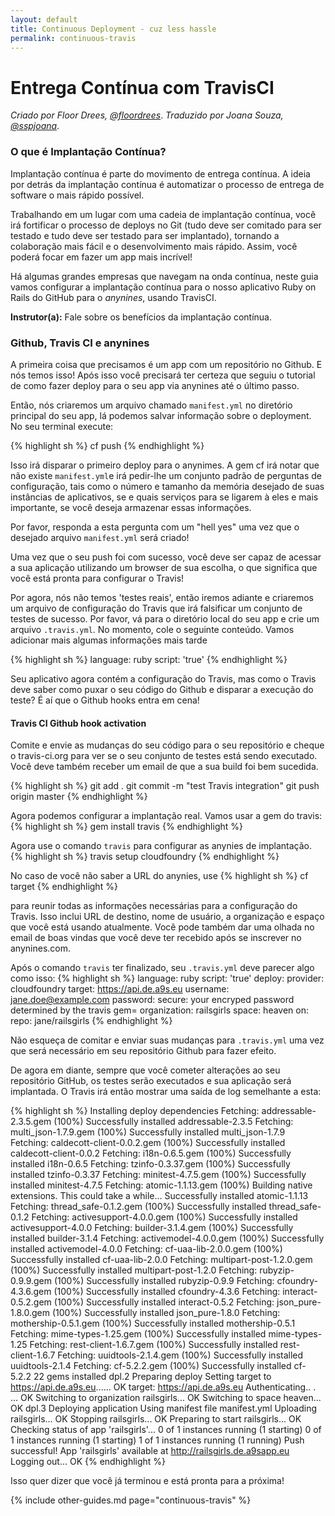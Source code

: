 ```yaml
---
layout: default
title: Continuous Deployment - cuz less hassle
permalink: continuous-travis
---
```


# Entrega Contínua com TravisCI

*Criado por Floor Drees, [@floordrees](https://twitter.com/floordrees)*.
*Traduzido por Joana Souza, [@sspjoana](https://twitter.com/sspjoana)*.

### O que é Implantação Contínua?

<!--
N.T.: Existe diferença entre, conforme "Continuous Integration",
  "Continuous Delivery" e "Continuous Deployment" http://stackoverflow.com/questions/28608015/continuous-integration-vs-continuous-delivery-vs-continuous-deployment
  Creio que tende a ser interessante essa tradução ser revisada
  por pessoa que trabalhe focada na área, para ter certeza de que
é tecnicamente precisa. (@fititnt, 2016-10-08 23:01)
  N.T.: Vou assumir, com ajuda da tradução da documentação oficial da AWS
  de https://aws.amazon.com/devops/continuous-delivery/?nc1=h_ls e
  https://aws.amazon.com/pt/devops/continuous-delivery/ que:
  Continuous Integration = Integração Contínua
  Continuous Delivery = Entrega Contínua
  Continuous Deployment = Implantação Contínua
  Se estas afirmações estiverem erradas, o texto deverá ser revisto
(@fititnt, 2016-10-08 23:13)
  N.T.: Vou usar o neologismo "commitado" por "committed", tal qual usaria
  "commit" em inglês" (@fititnt, 2016-10-08 23:23)
  N.T.: Todos os termos que deveriam ser lidos em inglês, recomendo adição
  do atributo lang="en", conforme especificação de como lidar com
  internacionalização de documentos HTML. Recomendo a leitura em
  http://i18n-html-tech-lang.pt.webiwg.org/ (@fititnt, 2016-10-08 23:36)
  -->

Implantação contínua é parte do movimento de entrega contínua. A ideia por detrás da implantação contínua é automatizar o processo de entrega de software o mais rápido possível.

Trabalhando em um lugar com uma cadeia de implantação contínua, você irá fortificar o processo de deploys no Git (tudo deve ser comitado para ser testado e tudo deve ser testado para ser implantado), tornando a colaboração mais fácil e o desenvolvimento mais rápido. Assim, você poderá focar em fazer um app mais incrível!

Há algumas grandes empresas que navegam na onda contínua, neste guia vamos configurar a implantação contínua para o nosso aplicativo Ruby on Rails do GitHub para o *anynines*, usando TravisCI.

**Instrutor(a):** Fale sobre os benefícios da implantação contínua.

### Github, Travis CI e anynines

A primeira coisa que precisamos é um app com um repositório no Github. E nós temos isso! Após isso você precisará ter certeza que seguiu o tutorial de como fazer deploy para o seu app via anynines até o último passo.

Então, nós criaremos um arquivo chamado `manifest.yml` no diretório principal do seu app, lá podemos salvar informação sobre o deployment. No seu terminal execute:

{% highlight sh %}
cf push
{% endhighlight %}

Isso irá disparar o  primeiro deploy para o anynimes. A gem cf irá notar que não existe `manifest.yml`e irá pedir-lhe um conjunto  padrão de perguntas de configuração, tais como o número e tamanho da memória desejado de suas instâncias de aplicativos, se e quais serviços para se ligarem à eles e mais importante, se você deseja armazenar essas informações.

Por favor, responda a esta pergunta com um "hell yes" uma vez que o desejado arquivo `manifest.yml` será criado!

Uma vez que o seu push foi com sucesso, você deve ser capaz de acessar a sua aplicação utilizando um browser de sua escolha, o que significa que você está pronta para configurar o Travis!

Por agora, nós não temos 'testes reais', então iremos adiante e criaremos um arquivo de configuração do Travis que irá falsificar um conjunto de testes de sucesso. Por favor, vá para o diretório local do seu app e crie um arquivo ``.travis.yml``. No momento, cole o seguinte conteúdo. Vamos adicionar mais algumas informações mais tarde

{% highlight sh %}
language: ruby
script: 'true'
{% endhighlight %}

Seu aplicativo agora contém a configuração do Travis, mas como o Travis deve saber como puxar o seu código do Github e disparar a execução do teste? É aí que o Github hooks entra em cena!

#### Travis CI Github hook activation

Comite e envie as mudanças do seu código para o seu repositório e cheque o travis-ci.org para ver se o seu conjunto de testes está sendo executado. Você deve também receber um email de que a sua build foi bem sucedida.

{% highlight sh %}
git add .
git commit -m "test Travis integration"
git push origin master
{% endhighlight %}

Agora podemos configurar a implantação real.
Vamos usar a gem do travis:
{% highlight sh %}
gem install travis
{% endhighlight %}

Agora use o comando `travis` para configurar as anynies de implantação.
{% highlight sh %}
travis setup cloudfoundry
{% endhighlight %}

No caso de você não saber a URL do anynies, use
{% highlight sh %}
cf target
{% endhighlight %}

para reunir todas as informações necessárias para a configuração do Travis. Isso inclui URL de destino, nome de usuário, a organização e espaço que você está usando atualmente. Você pode também dar uma olhada no email de boas vindas que você deve ter recebido após se inscrever no anynines.com.

Após o comando `travis` ter finalizado, seu `.travis.yml` deve parecer algo como isso:
{% highlight sh %}
language: ruby
script: 'true'
deploy:
  provider: cloudfoundry
  target: https://api.de.a9s.eu
  username: jane.doe@example.com
  password:
    secure: your encryped password determined by the travis gem=
  organization: railsgirls
  space: heaven
  on:
    repo: jane/railsgirls
{% endhighlight %}

Não esqueça de comitar e enviar suas mudanças para `.travis.yml` uma vez que será necessário em seu repositório Github para fazer efeito.

De agora em diante, sempre que você cometer alterações ao seu repositório GitHub, os testes serão executados e sua aplicação será implantada. O Travis irá então mostrar uma saída de log semelhante a esta:

{% highlight sh %}
Installing deploy dependencies
Fetching: addressable-2.3.5.gem (100%)
Successfully installed addressable-2.3.5
Fetching: multi_json-1.7.9.gem (100%)
Successfully installed multi_json-1.7.9
Fetching: caldecott-client-0.0.2.gem (100%)
Successfully installed caldecott-client-0.0.2
Fetching: i18n-0.6.5.gem (100%)
Successfully installed i18n-0.6.5
Fetching: tzinfo-0.3.37.gem (100%)
Successfully installed tzinfo-0.3.37
Fetching: minitest-4.7.5.gem (100%)
Successfully installed minitest-4.7.5
Fetching: atomic-1.1.13.gem (100%)
Building native extensions.  This could take a while...
Successfully installed atomic-1.1.13
Fetching: thread_safe-0.1.2.gem (100%)
Successfully installed thread_safe-0.1.2
Fetching: activesupport-4.0.0.gem (100%)
Successfully installed activesupport-4.0.0
Fetching: builder-3.1.4.gem (100%)
Successfully installed builder-3.1.4
Fetching: activemodel-4.0.0.gem (100%)
Successfully installed activemodel-4.0.0
Fetching: cf-uaa-lib-2.0.0.gem (100%)
Successfully installed cf-uaa-lib-2.0.0
Fetching: multipart-post-1.2.0.gem (100%)
Successfully installed multipart-post-1.2.0
Fetching: rubyzip-0.9.9.gem (100%)
Successfully installed rubyzip-0.9.9
Fetching: cfoundry-4.3.6.gem (100%)
Successfully installed cfoundry-4.3.6
Fetching: interact-0.5.2.gem (100%)
Successfully installed interact-0.5.2
Fetching: json_pure-1.8.0.gem (100%)
Successfully installed json_pure-1.8.0
Fetching: mothership-0.5.1.gem (100%)
Successfully installed mothership-0.5.1
Fetching: mime-types-1.25.gem (100%)
Successfully installed mime-types-1.25
Fetching: rest-client-1.6.7.gem (100%)
Successfully installed rest-client-1.6.7
Fetching: uuidtools-2.1.4.gem (100%)
Successfully installed uuidtools-2.1.4
Fetching: cf-5.2.2.gem (100%)
Successfully installed cf-5.2.2
22 gems installed
dpl.2
Preparing deploy
Setting target to https://api.de.a9s.eu...... OK
target: https://api.de.a9s.eu
Authenticating.. .  ... OK
Switching to organization railsgirls... OK
Switching to space heaven... OK
dpl.3
Deploying application
Using manifest file manifest.yml
Uploading railsgirls... OK
Stopping railsgirls... OK
Preparing to start railsgirls... OK
Checking status of app 'railsgirls'...
  0 of 1 instances running (1 starting)
  0 of 1 instances running (1 starting)
  1 of 1 instances running (1 running)
Push successful! App 'railsgirls' available at http://railsgirls.de.a9sapp.eu
Logging out... OK
{% endhighlight %}

Isso quer dizer que você já terminou e está pronta para a próxima!

{% include other-guides.md page="continuous-travis" %}
